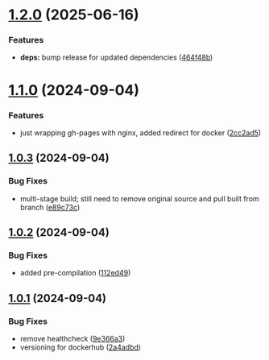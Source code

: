 # [1.2.0](https://github.com/telnetdoogie/xdelta-wasm-docker/compare/v1.1.0...v1.2.0) (2025-06-16)


### Features

* **deps:** bump release for updated dependencies ([464f48b](https://github.com/telnetdoogie/xdelta-wasm-docker/commit/464f48b138bee13b380021e60c621a682c53e553))



# [1.1.0](https://github.com/telnetdoogie/xdelta-wasm-docker/compare/v1.0.3...v1.1.0) (2024-09-04)


### Features

* just wrapping gh-pages with nginx, added redirect for docker ([2cc2ad5](https://github.com/telnetdoogie/xdelta-wasm-docker/commit/2cc2ad5b3c3821cf4091297f7e220d10cd86256b))



## [1.0.3](https://github.com/telnetdoogie/xdelta-wasm-docker/compare/v1.0.2...v1.0.3) (2024-09-04)


### Bug Fixes

* multi-stage build; still need to remove original source and pull built from branch ([e89c73c](https://github.com/telnetdoogie/xdelta-wasm-docker/commit/e89c73c089ea0307885f1f2a441b4830b3c87d12))



## [1.0.2](https://github.com/telnetdoogie/xdelta-wasm-docker/compare/v1.0.1...v1.0.2) (2024-09-04)


### Bug Fixes

* added pre-compilation ([112ed49](https://github.com/telnetdoogie/xdelta-wasm-docker/commit/112ed49f9fb08004672dac06bf406c5b0ee9c922))



## [1.0.1](https://github.com/telnetdoogie/xdelta-wasm-docker/compare/9e366a3919b67ee1f465ec34208e98e0aa3bea28...v1.0.1) (2024-09-04)


### Bug Fixes

* remove healthcheck ([9e366a3](https://github.com/telnetdoogie/xdelta-wasm-docker/commit/9e366a3919b67ee1f465ec34208e98e0aa3bea28))
* versioning for dockerhub ([2a4adbd](https://github.com/telnetdoogie/xdelta-wasm-docker/commit/2a4adbd3d63deac912f6396fc37562098944de34))



